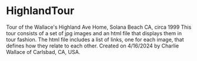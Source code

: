 # HighlandTour
Tour of the Wallace's Highland Ave Home, Solana Beach CA, circa 1999
This tour consists of a set of jpg images and an html file that displays them in tour fashion. 
The html file includes a list of links, one for each image, that defines how they relate to each other.
Created on 4/16/2024 by Charlie Wallace of Carlsbad, CA, USA.
